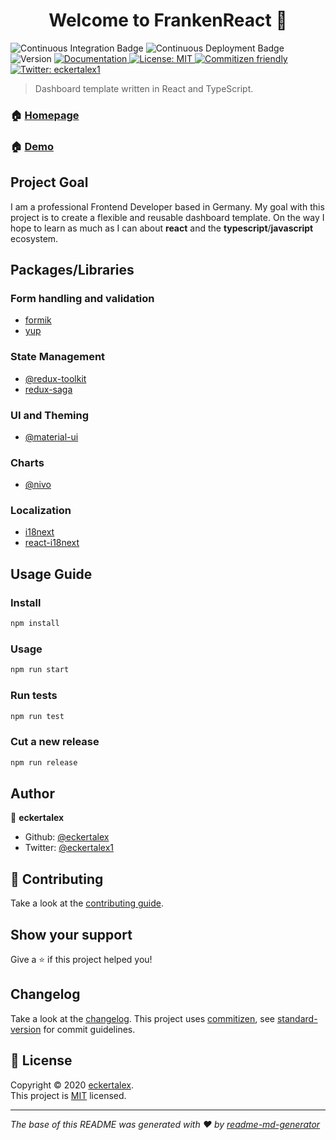 <h1 align="center">Welcome to FrankenReact 👋</h1>
<p>
  <img alt="Continuous Integration Badge" src="https://github.com/eckertalex/frankenreact/workflows/Continuous%20Integration/badge.svg" />
  <img alt="Continuous Deployment Badge" src="https://github.com/coletiv/react-js-github-actions-example/workflows/Continuous%20Deployment/badge.svg" />
  <img alt="Version" src="https://img.shields.io/badge/version-0.1.0-blue.svg?cacheSeconds=2592000" />
  <a href="https://github.com/eckertalex/frankenreact/wiki" target="_blank">
    <img alt="Documentation" src="https://img.shields.io/badge/documentation-yes-brightgreen.svg" />
  </a>
  <a href="https://github.com/eckertalex/frankenreact/blob/dev/LICENSE" target="_blank">
    <img alt="License: MIT" src="https://img.shields.io/badge/License-MIT-yellow.svg" />
  </a>
  <a href="http://commitizen.github.io/cz-cli/" target="_blank">
    <img alt="Commitizen friendly" src="https://img.shields.io/badge/commitizen-friendly-brightgreen.svg">
  </a>
  <a href="https://twitter.com/eckertalex1" target="_blank">
    <img alt="Twitter: eckertalex1" src="https://img.shields.io/twitter/follow/eckertalex1.svg?style=social" />
  </a>
</p>

> Dashboard template written in React and TypeScript.

### 🏠 [Homepage](https://github.com/eckertalex/frankenreact)

### 🏠 [Demo](https://frankenreact.eckertalex.dev)

## Project Goal

I am a professional Frontend Developer based in Germany. My goal with this project is to create a flexible and reusable dashboard template. On the way I hope to learn as much as I can about **react** and the **typescript**/**javascript** ecosystem.

## Packages/Libraries

### Form handling and validation

- [formik](https://www.npmjs.com/package/formik)
- [yup](https://www.npmjs.com/package/yup)

### State Management

- [@redux-toolkit](https://www.npmjs.com/package/@reduxjs/toolkit)
- [redux-saga](https://www.npmjs.com/package/redux-saga)

### UI and Theming

- [@material-ui](https://www.npmjs.com/package/@material-ui/core)

### Charts

- [@nivo](https://nivo.rocks/)

### Localization

- [i18next](https://www.npmjs.com/package/i18next)
- [react-i18next](https://www.npmjs.com/package/react-i18next)

## Usage Guide

### Install

```sh
npm install
```

### Usage

```sh
npm run start
```

### Run tests

```sh
npm run test
```

### Cut a new release

```sh
npm run release
```

## Author

👤 **eckertalex**

- Github: [@eckertalex](https://github.com/eckertalex)
- Twitter: [@eckertalex1](https://twitter.com/eckertalex1)

## 🤝 Contributing

Take a look at the [contributing guide](https://github.com/eckertalex/frankenreact/blob/dev/CONTRIBUTING.md).

## Show your support

Give a ⭐️ if this project helped you!

## Changelog

Take a look at the [changelog](https://github.com/eckertalex/frankenreact/blob/dev/CHANGELOG.md).
This project uses [commitizen](http://commitizen.github.io/cz-cli/), see [standard-version](https://github.com/conventional-changelog/standard-version) for commit guidelines.

## 📝 License

Copyright &copy; 2020 [eckertalex](https://github.com/eckertalex).<br />
This project is [MIT](https://github.com/eckertalex/frankenreact/blob/dev/LICENSE) licensed.

---

_The base of this README was generated with ❤️ by [readme-md-generator](https://github.com/kefranabg/readme-md-generator)_
